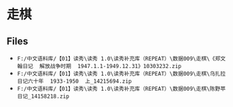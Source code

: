 # 走棋

## Files

- `F:/中文语料库/【01】读秀\读秀 1.0\读秀补充库（REPEAT）\数据009\走棋\《郑文翰日记  解放战争时期  1947.1.1-1949.12.31》10303232.zip`
- `F:/中文语料库/【01】读秀\读秀 1.0\读秀补充库（REPEAT）\数据009\走棋\乌扎拉日记六十年  1933-1950  上_14215694.zip`
- `F:/中文语料库/【01】读秀\读秀 1.0\读秀补充库（REPEAT）\数据009\走棋\陈野苹日记_14158218.zip`
